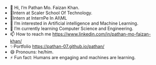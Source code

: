 - 👋 Hi, I’m Pathan Mo. Faizan Khan.
- 🚀Intern at Scaler School Of Technology.
- 🌟Intern at InternPe In AI\ML
- 👀 I’m interested in Artificial intelligence and Machine Learning. 
- 🌱 I’m currently learning Computer Science and Engineering.
- 📫 How to reach me https://www.linkedin.com/in/pathan-mo-faizan-khan/
- ✨Portfolio https://pathan-07.github.io/pathan/
- 😄 Pronouns: he/him.
- ⚡ Fun fact: Humans are engaging and machines are learning.

<!---
pathan-07/pathan-07 is a ✨ special ✨ repository because its `README.md` (this file) appears on your GitHub profile.
You can click the Preview link to take a look at your changes.
--->
